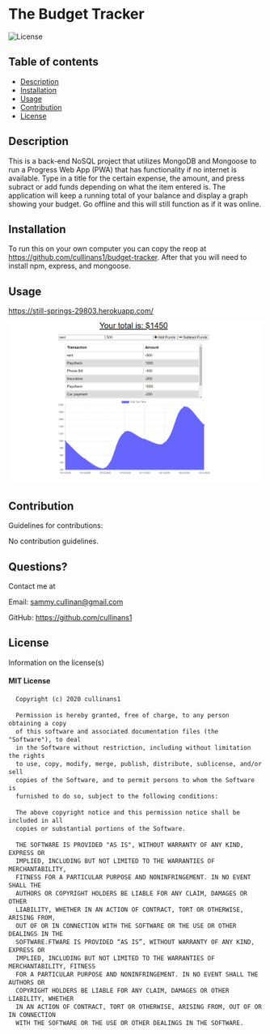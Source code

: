 
  # The Budget Tracker
  
  
  ![License](https://img.shields.io/badge/license-mit-informational.svg)

  ## Table of contents

  * [Description](#description)
  * [Installation](#installation)
  * [Usage](#usage)
  * [Contribution](#contribution)
  * [License](#license)


  ## Description
  
  This is a back-end NoSQL project that utilizes MongoDB and Mongoose to run a Progress Web App (PWA) that has functionality if no internet is available. Type in a title for the certain expense, the amount, and press subract or add funds depending on what the item entered is. The application will keep a running total of your balance and display a graph showing your budget. Go offline and this will still function as if it was online. 

  ## Installation

  To run this on your own computer you can copy the reop at https://github.com/cullinans1/budget-tracker. After that you will need to install npm, express, and mongoose.

  ## Usage 

  https://still-springs-29803.herokuapp.com/

  ![Screenshot](/public/icons/screenshot.png)

  ## Contribution

  Guidelines for contributions:

  No contribution guidelines.

  ## Questions?

  Contact me at 

  Email: sammy.cullinan@gmail.com

  GitHub: https://github.com/cullinans1

  ## License

  Information on the license(s)

  
  #### MIT License

      Copyright (c) 2020 cullinans1

      Permission is hereby granted, free of charge, to any person obtaining a copy
      of this software and associated documentation files (the "Software"), to deal
      in the Software without restriction, including without limitation the rights
      to use, copy, modify, merge, publish, distribute, sublicense, and/or sell
      copies of the Software, and to permit persons to whom the Software is
      furnished to do so, subject to the following conditions:

      The above copyright notice and this permission notice shall be included in all
      copies or substantial portions of the Software.

      THE SOFTWARE IS PROVIDED "AS IS", WITHOUT WARRANTY OF ANY KIND, EXPRESS OR
      IMPLIED, INCLUDING BUT NOT LIMITED TO THE WARRANTIES OF MERCHANTABILITY,
      FITNESS FOR A PARTICULAR PURPOSE AND NONINFRINGEMENT. IN NO EVENT SHALL THE
      AUTHORS OR COPYRIGHT HOLDERS BE LIABLE FOR ANY CLAIM, DAMAGES OR OTHER
      LIABILITY, WHETHER IN AN ACTION OF CONTRACT, TORT OR OTHERWISE, ARISING FROM,
      OUT OF OR IN CONNECTION WITH THE SOFTWARE OR THE USE OR OTHER DEALINGS IN THE
      SOFTWARE.FTWARE IS PROVIDED “AS IS”, WITHOUT WARRANTY OF ANY KIND, EXPRESS OR 
      IMPLIED, INCLUDING BUT NOT LIMITED TO THE WARRANTIES OF MERCHANTABILITY, FITNESS 
      FOR A PARTICULAR PURPOSE AND NONINFRINGEMENT. IN NO EVENT SHALL THE AUTHORS OR 
      COPYRIGHT HOLDERS BE LIABLE FOR ANY CLAIM, DAMAGES OR OTHER LIABILITY, WHETHER 
      IN AN ACTION OF CONTRACT, TORT OR OTHERWISE, ARISING FROM, OUT OF OR IN CONNECTION 
      WITH THE SOFTWARE OR THE USE OR OTHER DEALINGS IN THE SOFTWARE.
      

  